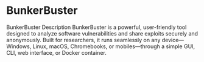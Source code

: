 # BunkerBuster
BunkerBuster Description BunkerBuster is a powerful, user-friendly tool designed to analyze software vulnerabilities and share exploits securely and anonymously. Built for researchers, it runs seamlessly on any device—Windows, Linux, macOS, Chromebooks, or mobiles—through a simple GUI, CLI, web interface, or Docker container. 
